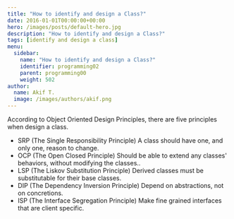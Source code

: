 ```yaml
---
title: "How to identify and design a Class?"
date: 2016-01-01T00:00:00+00:00
hero: /images/posts/default-hero.jpg
description: "How to identify and design a Class?"
tags: [identify and design a class]
menu:
  sidebar:
    name: "How to identify and design a Class?"
    identifier: programming02
    parent: programming00
    weight: 502
author:
  name: Akif T.
  image: /images/authors/akif.png
---
```


According to Object Oriented Design Principles, there are five principles when design a class.

- SRP (The Single Responsibility Principle) A class should have one, and only one, reason to change.
- OCP (The Open Closed Principle) Should be able to extend any classes' behaviors, without modifying the classes..
- LSP (The Liskov Substitution Principle) Derived classes must be substitutable for their base classes.
- DIP (The Dependency Inversion Principle) Depend on abstractions, not on concretions.
- ISP (The Interface Segregation Principle) Make fine grained interfaces that are client specific.



